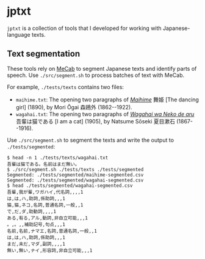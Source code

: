 # jptxt

`jptxt` is a collection of tools that I developed for working with Japanese-language texts.

## Text segmentation

These tools rely on [MeCab](https://taku910.github.io/mecab/) to segment Japanese texts and identify parts of speech. Use `./src/segment.sh` to process batches of text with MeCab.

For example, `./tests/texts` contains two files:

- `maihime.txt`: The opening two paragraphs of [*Maihime*](https://www.aozora.gr.jp/cards/000129/card2078.html) 舞姫 \[The dancing girl\] (1890), by Mori Ōgai 森鴎外 (1862--1922).
- `wagahai.txt`: The opening two paragraphs of [*Wagahai wa Neko de aru*](https://www.aozora.gr.jp/cards/000148/card789.html) 吾輩は猫である \[I am a cat\] (1905), by Natsume Sōseki 夏目漱石 (1867--1916).

Use `./src/segment.sh` to segment the texts and write the output to `./tests/segmented`:

```{.bash}
$ head -n 1 ./tests/texts/wagahai.txt
吾輩は猫である。名前はまだ無い。
$ ./src/segment.sh ./tests/texts ./tests/segmented
Segmented: ./tests/segmented/maihime-segmented.csv
Segmented: ./tests/segmented/wagahai-segmented.csv
$ head ./tests/segmented/wagahai-segmented.csv
吾輩,我が輩,ワガハイ,代名詞,,,,1
は,は,ハ,助詞,係助詞,,,1
猫,猫,ネコ,名詞,普通名詞,一般,,1
で,だ,ダ,助動詞,,,,1
ある,有る,アル,動詞,非自立可能,,,1
。,。,,補助記号,句点,,,1
名前,名前,ナマエ,名詞,普通名詞,一般,,1
は,は,ハ,助詞,係助詞,,,1
まだ,未だ,マダ,副詞,,,,1
無い,無い,ナイ,形容詞,非自立可能,,,1
```

